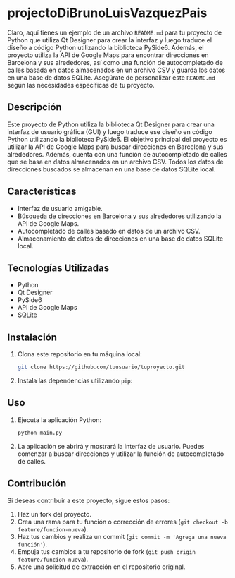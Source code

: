 # projectoDiBrunoLuisVazquezPais

Claro, aquí tienes un ejemplo de un archivo `README.md` para tu proyecto de Python que utiliza Qt Designer para crear la interfaz y luego traduce el diseño a código Python utilizando la biblioteca PySide6. Además, el proyecto utiliza la API de Google Maps para encontrar direcciones en Barcelona y sus alrededores, así como una función de autocompletado de calles basada en datos almacenados en un archivo CSV y guarda los datos en una base de datos SQLite. Asegúrate de personalizar este `README.md` según las necesidades específicas de tu proyecto.

## Descripción

Este proyecto de Python utiliza la biblioteca Qt Designer para crear una interfaz de usuario gráfica (GUI) y luego traduce ese diseño en código Python utilizando la biblioteca PySide6. El objetivo principal del proyecto es utilizar la API de Google Maps para buscar direcciones en Barcelona y sus alrededores. Además, cuenta con una función de autocompletado de calles que se basa en datos almacenados en un archivo CSV. Todos los datos de direcciones buscados se almacenan en una base de datos SQLite local.

## Características

- Interfaz de usuario amigable.
- Búsqueda de direcciones en Barcelona y sus alrededores utilizando la API de Google Maps.
- Autocompletado de calles basado en datos de un archivo CSV.
- Almacenamiento de datos de direcciones en una base de datos SQLite local.

## Tecnologías Utilizadas

- Python
- Qt Designer
- PySide6
- API de Google Maps
- SQLite


## Instalación

1. Clona este repositorio en tu máquina local:

   ```bash
   git clone https://github.com/tuusuario/tuproyecto.git
   ```

2. Instala las dependencias utilizando `pip`:

## Uso

1. Ejecuta la aplicación Python:

   ```bash
   python main.py
   ```

2. La aplicación se abrirá y mostrará la interfaz de usuario. Puedes comenzar a buscar direcciones y utilizar la función de autocompletado de calles.

## Contribución

Si deseas contribuir a este proyecto, sigue estos pasos:

1. Haz un fork del proyecto.
2. Crea una rama para tu función o corrección de errores (`git checkout -b feature/funcion-nueva`).
3. Haz tus cambios y realiza un commit (`git commit -m 'Agrega una nueva función'`).
4. Empuja tus cambios a tu repositorio de fork (`git push origin feature/funcion-nueva`).
5. Abre una solicitud de extracción en el repositorio original.



